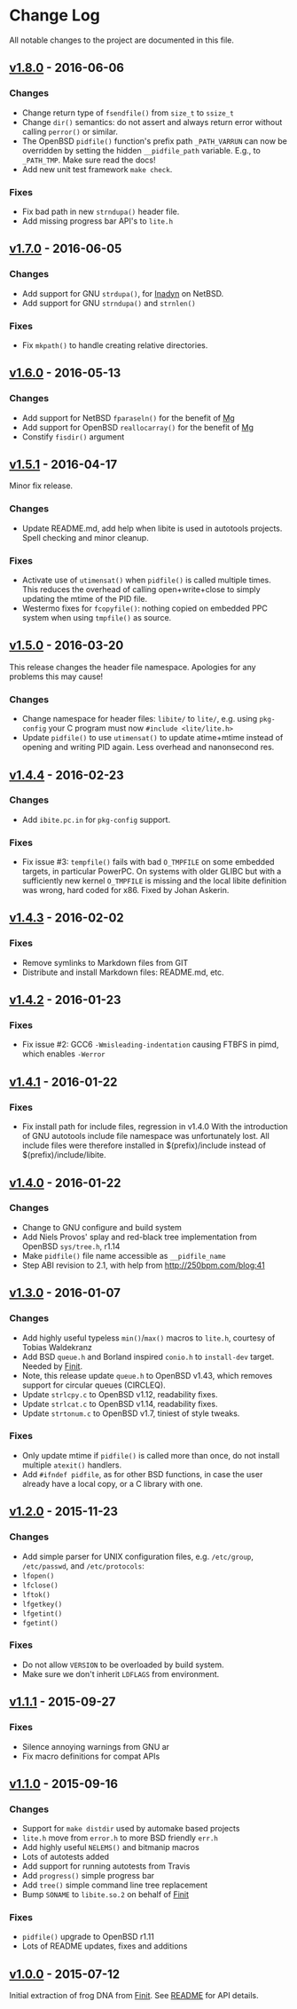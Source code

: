 Change Log
==========

All notable changes to the project are documented in this file.


[v1.8.0][] - 2016-06-06
-----------------------

### Changes
- Change return type of `fsendfile()` from `size_t` to `ssize_t`
- Change `dir()` semantics: do not assert and always return error
  without calling `perror()` or similar.
- The OpenBSD `pidfile()` function's prefix path `_PATH_VARRUN`
  can now be overridden by setting the hidden `__pidfile_path`
  variable.  E.g., to `_PATH_TMP`.  Make sure read the docs!
- Add new unit test framework `make check`.

### Fixes
- Fix bad path in new `strndupa()` header file.
- Add missing progress bar API's to `lite.h`


[v1.7.0][] - 2016-06-05
-----------------------

### Changes

- Add support for GNU `strdupa()`, for [Inadyn][] on NetBSD.
- Add support for GNU `strndupa()` and `strnlen()`

### Fixes

- Fix `mkpath()` to handle creating relative directories.


[v1.6.0][] - 2016-05-13
-----------------------

### Changes

- Add support for NetBSD `fparaseln()` for the benefit of [Mg][]
- Add support for OpenBSD `reallocarray()` for the benefit of [Mg][]
- Constify `fisdir()` argument


[v1.5.1][] - 2016-04-17
-----------------------

Minor fix release.

### Changes
- Update README.md, add help when libite is used in autotools projects.
  Spell checking and minor cleanup.

### Fixes
- Activate use of `utimensat()` when `pidfile()` is called multiple
  times.  This reduces the overhead of calling open+write+close to
  simply updating the mtime of the PID file.
- Westermo fixes for `fcopyfile()`: nothing copied on embedded PPC
  system when using `tmpfile()` as source.


[v1.5.0][] - 2016-03-20
-----------------------

This release changes the header file namespace.  Apologies for any
problems this may cause!

### Changes
- Change namespace for header files: `libite/` to `lite/`, e.g. using
  `pkg-config` your C program must now `#include <lite/lite.h>`
- Update `pidfile()` to use `utimensat()` to update atime+mtime instead
  of opening and writing PID again.  Less overhead and nanonsecond res.


[v1.4.4][] - 2016-02-23
-----------------------

### Changes
- Add `ibite.pc.in` for `pkg-config` support.

### Fixes
- Fix issue #3: `tempfile()` fails with bad `O_TMPFILE` on some embedded
  targets, in particular PowerPC.  On systems with older GLIBC but with
  a sufficiently new kernel `O_TMPFILE` is missing and the local libite
  definition was wrong, hard coded for x86.  Fixed by Johan Askerin.


[v1.4.3][] - 2016-02-02
-----------------------

### Fixes
- Remove symlinks to Markdown files from GIT
- Distribute and install Markdown files: README.md, etc.


[v1.4.2][] - 2016-01-23
-----------------------

### Fixes
- Fix issue #2: GCC6 `-Wmisleading-indentation` causing FTBFS in pimd,
  which enables `-Werror`


[v1.4.1][] - 2016-01-22
-----------------------

### Fixes
- Fix install path for include files, regression in v1.4.0 With the
  introduction of GNU autotools include file namespace was unfortunately
  lost.  All include files were therefore installed in $(prefix)/include
  instead of $(prefix)/include/libite.


[v1.4.0][] - 2016-01-22
-----------------------

### Changes
- Change to GNU configure and build system
- Add Niels Provos' splay and red-black tree implementation from OpenBSD
  `sys/tree.h`, r1.14
- Make `pidfile()` file name accessible as `__pidfile_name`
- Step ABI revision to 2.1, with help from http://250bpm.com/blog:41


[v1.3.0][] - 2016-01-07
-----------------------

### Changes
- Add highly useful typeless `min()`/`max()` macros to `lite.h`,
  courtesy of Tobias Waldekranz
- Add BSD `queue.h` and Borland inspired `conio.h` to `install-dev`
  target.  Needed by [Finit][].
- Note, this release update `queue.h` to OpenBSD v1.43, which removes
  support for circular queues (CIRCLEQ).
- Update `strlcpy.c` to OpenBSD v1.12, readability fixes.
- Update `strlcat.c` to OpenBSD v1.14, readability fixes.
- Update `strtonum.c` to OpenBSD v1.7, tiniest of style tweaks.

### Fixes
- Only update mtime if `pidfile()` is called more than once, do not
  install multiple `atexit()` handlers.
- Add `#ifndef pidfile`, as for other BSD functions, in case the user
  already have a local copy, or a C library with one.


[v1.2.0][] - 2015-11-23
-----------------------

### Changes
-  Add simple parser for UNIX configuration files, e.g. `/etc/group`,
   `/etc/passwd`, and `/etc/protocols`:
  - `lfopen()`
  - `lfclose()`
  - `lftok()`
  - `lfgetkey()`
  - `lfgetint()`
  - `fgetint()`

### Fixes
- Do not allow `VERSION` to be overloaded by build system.
- Make sure we don't inherit `LDFLAGS` from environment.


[v1.1.1][] - 2015-09-27
-----------------------

### Fixes
* Silence annoying warnings from GNU ar
* Fix macro definitions for compat APIs


[v1.1.0][] - 2015-09-16
-----------------------

### Changes
- Support for `make distdir` used by automake based projects
- `lite.h` move from `error.h` to more BSD friendly `err.h`
- Add highly useful `NELEMS()` and bitmanip macros
- Lots of autotests added
- Add support for running autotests from Travis
- Add `progress()` simple progress bar
- Add `tree()` simple command line tree replacement
- Bump `SONAME` to `libite.so.2` on behalf of [Finit][]

### Fixes
- `pidfile()` upgrade to OpenBSD r1.11
- Lots of README updates, fixes and additions


[v1.0.0][] - 2015-07-12
-----------------------

Initial extraction of frog DNA from [Finit][].  See [README][] for API details.


[UNRELEASED]: https://github.com/troglobit/libite/compare/v1.8.0...HEAD
[v1.8.0]: https://github.com/troglobit/libite/compare/v1.7.0...v1.8.0
[v1.7.0]: https://github.com/troglobit/libite/compare/v1.6.0...v1.7.0
[v1.6.0]: https://github.com/troglobit/libite/compare/v1.5.1...v1.6.0
[v1.5.1]: https://github.com/troglobit/libite/compare/v1.5.0...v1.5.1
[v1.5.0]: https://github.com/troglobit/libite/compare/v1.4.4...v1.5.0
[v1.4.4]: https://github.com/troglobit/libite/compare/v1.4.3...v1.4.4
[v1.4.3]: https://github.com/troglobit/libite/compare/v1.4.2...v1.4.3
[v1.4.2]: https://github.com/troglobit/libite/compare/v1.4.1...v1.4.2
[v1.4.1]: https://github.com/troglobit/libite/compare/v1.4.0...v1.4.1
[v1.4.0]: https://github.com/troglobit/libite/compare/v1.3.0...v1.4.0
[v1.3.0]: https://github.com/troglobit/libite/compare/v1.2.0...v1.3.0
[v1.2.0]: https://github.com/troglobit/libite/compare/v1.1.1...v1.2.0
[v1.1.1]: https://github.com/troglobit/libite/compare/v1.1.0...v1.1.1
[v1.1.0]: https://github.com/troglobit/libite/compare/v1.0.0...v1.1.0
[v1.0.0]: https://github.com/troglobit/libite/compare/TAIL...v1.0.0
[Finit]:  https://github.com/troglobit/finit/
[Inadyn]: https://github.com/troglobit/inadyn/
[Mg]:     https://github.com/troglobit/mg
[README]: https://github.com/troglobit/libite/blob/v1.0.0/README.md

<!--
  -- Local Variables:
  -- mode: markdown
  -- End:
  -->
